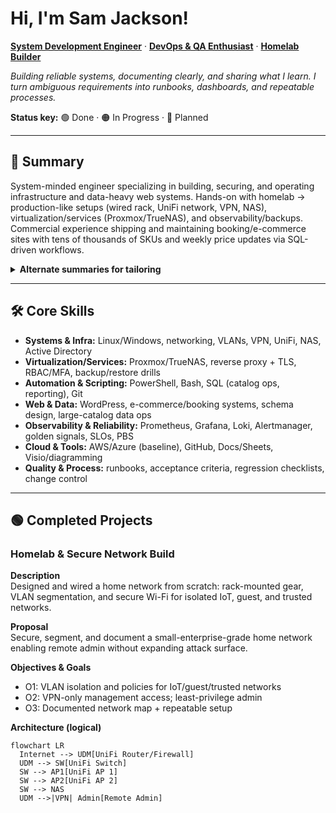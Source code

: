 # Hi, I'm Sam Jackson!
**[System Development Engineer](https://github.com/sams-jackson)** · **[DevOps & QA Enthusiast](https://www.linkedin.com/in/sams-jackson)** · **[Homelab Builder](https://www.youtube.com/@yourchannel)**

*Building reliable systems, documenting clearly, and sharing what I learn. I turn ambiguous requirements into runbooks, dashboards, and repeatable processes.*

**Status key:** 🟢 Done · 🟠 In Progress · 🔵 Planned

---

## 🎯 Summary
System-minded engineer specializing in building, securing, and operating infrastructure and data-heavy web systems. Hands-on with homelab → production-like setups (wired rack, UniFi network, VPN, NAS), virtualization/services (Proxmox/TrueNAS), and observability/backups. Commercial experience shipping and maintaining booking/e-commerce sites with tens of thousands of SKUs and weekly price updates via SQL-driven workflows.

<details>
<summary><strong>Alternate summaries for tailoring</strong></summary>

**DevOps-forward**  
DevOps-leaning systems engineer who builds and operates reliable services end-to-end: homelab→production patterns (networking, virtualization, reverse proxy + TLS, backups), metrics/alerts (Prometheus/Grafana/Loki/Alertmanager), and automation with PowerShell/Bash/SQL. Experienced with data-heavy e-commerce/booking systems and operational runbooks.

**QA-forward**  
Quality-driven systems engineer turning ambiguous requirements into testable runbooks, acceptance criteria, and regression checklists. Builds monitoring dashboards for golden signals, designs reliable backup/restore procedures, and uses SQL/automation to validate data integrity across high-SKU catalogs and booking systems.
</details>

---

## 🛠️ Core Skills
- **Systems & Infra:** Linux/Windows, networking, VLANs, VPN, UniFi, NAS, Active Directory  
- **Virtualization/Services:** Proxmox/TrueNAS, reverse proxy + TLS, RBAC/MFA, backup/restore drills  
- **Automation & Scripting:** PowerShell, Bash, SQL (catalog ops, reporting), Git  
- **Web & Data:** WordPress, e-commerce/booking systems, schema design, large-catalog data ops  
- **Observability & Reliability:** Prometheus, Grafana, Loki, Alertmanager, golden signals, SLOs, PBS  
- **Cloud & Tools:** AWS/Azure (baseline), GitHub, Docs/Sheets, Visio/diagramming  
- **Quality & Process:** runbooks, acceptance criteria, regression checklists, change control  

---

## 🟢 Completed Projects

### Homelab & Secure Network Build
**Description**  
Designed and wired a home network from scratch: rack-mounted gear, VLAN segmentation, and secure Wi-Fi for isolated IoT, guest, and trusted networks.

**Proposal**  
Secure, segment, and document a small-enterprise-grade home network enabling remote admin without expanding attack surface.

**Objectives & Goals**  
- O1: VLAN isolation and policies for IoT/guest/trusted networks  
- O2: VPN-only management access; least-privilege admin  
- O3: Documented network map + repeatable setup

**Architecture (logical)**  
```mermaid
flowchart LR
  Internet --> UDM[UniFi Router/Firewall]
  UDM --> SW[UniFi Switch]
  SW --> AP1[UniFi AP 1]
  SW --> AP2[UniFi AP 2]
  SW --> NAS
  UDM -->|VPN| Admin[Remote Admin]
